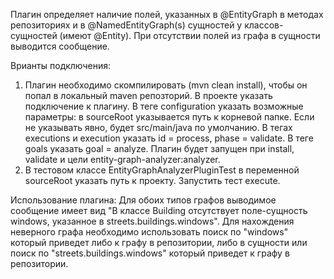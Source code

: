   Плагин определяет наличие полей, указанных в @EntityGraph в методах репозиториях и в @NamedEntityGraph(s) сущностей у классов-сущностей (имеют @Entity). При отсутствии полей из графа в сущности выводится сообщение.
  
  Врианты подключения: 
  1) Плагин необходимо скомпилировать (mvn clean install), чтобы он попал в локальный maven репозторий. В проекте указать подключение к плагину. 
В теге configuration указать возможные параметры: в sourceRoot указывается путь к корневой папке. Если не указывать явно, будет src/main/java по умолчанию. В тегах executions и execution указать id = process, phase = validate. В теге goals указать goal = analyze. Плагин будет запущен при install, validate и цели entity-graph-analyzer:analyzer.
  2) В тестовом классе EntityGraphAnalyzerPluginTest в переменной sourceRoot указать путь к проекту. Запустить тест execute.

  Использование плагина: 
  Для обоих типов графов выводимое сообщение имеет вид "В классе Building отсутствует поле-сущность windows, указанное в streets.buildings.windows". Для нахождения неверного графа необходимо использовать поиск по "windows" который приведет либо к графу в репозитории, либо в сущности или поиск по "streets.buildings.windows" который приведет к графу в репозитории. 
